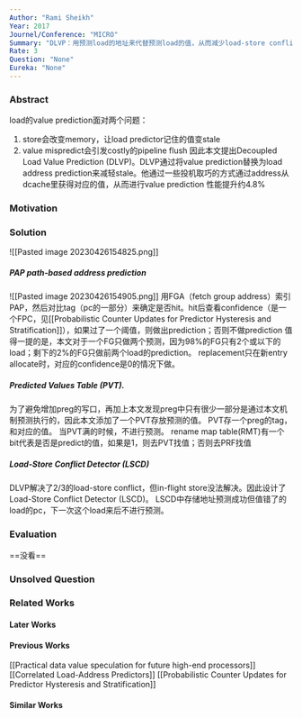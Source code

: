 ```yaml
---
Author: "Rami Sheikh"
Year: 2017
Journel/Conference: "MICRO"
Summary: "DLVP：用预测load的地址来代替预测load的值，从而减少load-store conflict。"
Rate: 3
Question: "None"
Eureka: "None"
---
```

### Abstract
load的value prediction面对两个问题：
1. store会改变memory，让load predictor记住的值变stale
2. value mispredict会引发costly的pipeline flush
因此本文提出Decoupled Load Value Prediction (DLVP)。DLVP通过将value prediction替换为load address prediction来减轻stale。他通过一些投机取巧的方式通过address从dcache里获得对应的值，从而进行value prediction
性能提升约4.8%


### Motivation


### Solution
![[Pasted image 20230426154825.png]]
##### PAP path-based address prediction
![[Pasted image 20230426154905.png]]
用FGA（fetch group address）索引PAP，然后对比tag（pc的一部分）来确定是否hit。hit后查看confidence（是一个FPC，见[[Probabilistic Counter Updates for Predictor Hysteresis and Stratification]]），如果过了一个阈值，则做出prediction；否则不做prediction
值得一提的是，本文对于一个FG只做两个预测，因为98%的FG只有2个或以下的load；剩下的2%的FG只做前两个load的prediction。
replacement只在新entry allocate时，对应的confidence是0的情况下做。

##### Predicted Values Table (PVT).
为了避免增加preg的写口，再加上本文发现preg中只有很少一部分是通过本文机制预测执行的，因此本文添加了一个PVT存放预测的值。
PVT存一个preg的tag，和对应的值。
当PVT满的时候，不进行预测。
rename map table(RMT)有一个bit代表是否是predict的值，如果是1，则去PVT找值；否则去PRF找值

##### Load-Store Conflict Detector (LSCD)
DLVP解决了2/3的load-store conflict，但in-flight store没法解决。因此设计了Load-Store Conflict Detector (LSCD)。
LSCD中存储地址预测成功但值错了的load的pc，下一次这个load来后不进行预测。

### Evaluation
==没看==

### Unsolved Question


### Related Works
#### Later Works

#### Previous Works
[[Practical data value speculation for future high-end processors]]
[[Correlated Load-Address Predictors]]
[[Probabilistic Counter Updates for Predictor Hysteresis and Stratification]]
#### Similar Works
